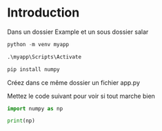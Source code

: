 # Introduction 

Dans un dossier Example et un sous dossier salar

```python
python -m venv myapp

.\myapp\Scripts\Activate

pip install numpy

```

Créez dans ce même dossier un fichier app.py

Mettez le code suivant pour voir si tout marche bien 

```python
import numpy as np

print(np)

```




